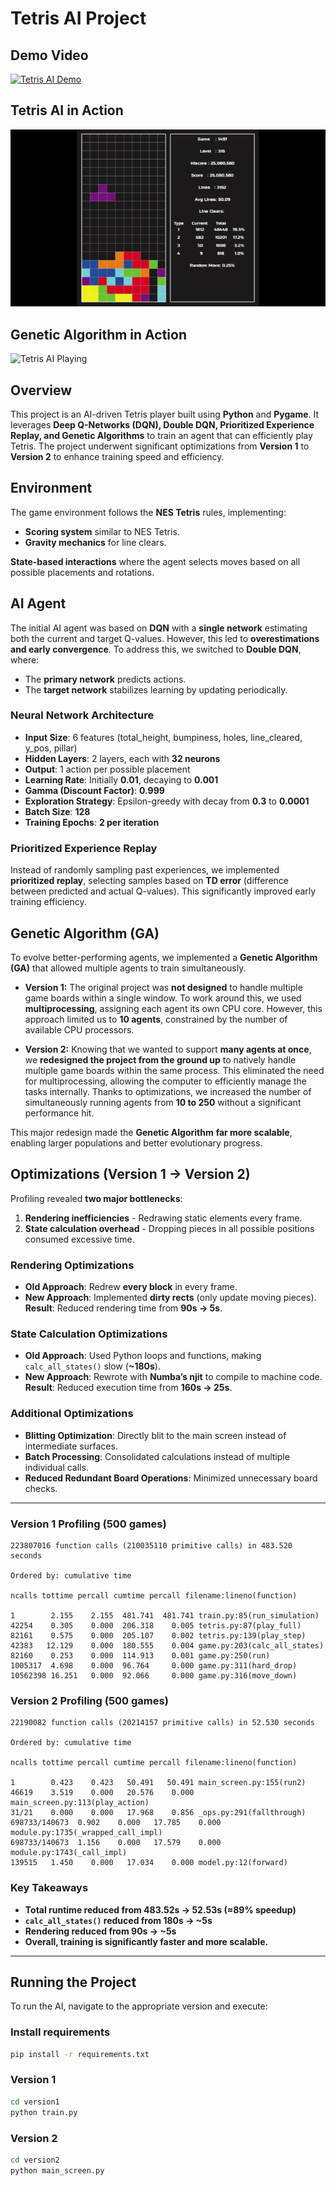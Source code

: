 # Tetris AI Project

## **Demo Video**
[![Tetris AI Demo](https://img.youtube.com/vi/D8MjBG5kSzU/0.jpg)](https://www.youtube.com/watch?v=D8MjBG5kSzU)

## **Tetris AI in Action**
![Tetris AI Playing](assets/tetris_ai_demo.gif)

## **Genetic Algorithm in Action**
![Tetris AI Playing](assets/ga_ai_demo.gif)

## Overview
This project is an AI-driven Tetris player built using **Python** and **Pygame**. It leverages **Deep Q-Networks (DQN), Double DQN, Prioritized Experience Replay, and Genetic Algorithms** to train an agent that can efficiently play Tetris. The project underwent significant optimizations from **Version 1** to **Version 2** to enhance training speed and efficiency.

## Environment
The game environment follows the **NES Tetris** rules, implementing:
- **Scoring system** similar to NES Tetris.
- **Gravity mechanics** for line clears.
  
**State-based interactions** where the agent selects moves based on all possible placements and rotations.

## AI Agent
The initial AI agent was based on **DQN** with a **single network** estimating both the current and target Q-values. However, this led to **overestimations and early convergence**. To address this, we switched to **Double DQN**, where:
- The **primary network** predicts actions.
- The **target network** stabilizes learning by updating periodically.

### **Neural Network Architecture**
- **Input Size**: 6 features (total_height, bumpiness, holes, line_cleared, y_pos, pillar)
- **Hidden Layers**: 2 layers, each with **32 neurons**
- **Output**: 1 action per possible placement
- **Learning Rate**: Initially **0.01**, decaying to **0.001**
- **Gamma (Discount Factor)**: **0.999**
- **Exploration Strategy**: Epsilon-greedy with decay from **0.3** to **0.0001**
- **Batch Size**: **128**
- **Training Epochs**: **2 per iteration**

### **Prioritized Experience Replay**
Instead of randomly sampling past experiences, we implemented **prioritized replay**, selecting samples based on **TD error** (difference between predicted and actual Q-values). This significantly improved early training efficiency.

## **Genetic Algorithm (GA)**
To evolve better-performing agents, we implemented a **Genetic Algorithm (GA)** that allowed multiple agents to train simultaneously.

- **Version 1:** The original project was **not designed** to handle multiple game boards within a single window. To work around this, we used **multiprocessing**, assigning each agent its own CPU core. However, this approach limited us to **10 agents**, constrained by the number of available CPU processors.  

- **Version 2:** Knowing that we wanted to support **many agents at once**, we **redesigned the project from the ground up** to natively handle multiple game boards within the same process. This eliminated the need for multiprocessing, allowing the computer to efficiently manage the tasks internally. Thanks to optimizations, we increased the number of simultaneously running agents from **10 to 250** without a significant performance hit.

This major redesign made the **Genetic Algorithm** **far more scalable**, enabling larger populations and better evolutionary progress.

## **Optimizations (Version 1 → Version 2)**
Profiling revealed **two major bottlenecks**:
1. **Rendering inefficiencies** - Redrawing static elements every frame.
2. **State calculation overhead** - Dropping pieces in all possible positions consumed excessive time.

### **Rendering Optimizations**
- **Old Approach**: Redrew **every block** in every frame.
- **New Approach**: Implemented **dirty rects** (only update moving pieces).  
  **Result**: Reduced rendering time from **90s → 5s**.

### **State Calculation Optimizations**
- **Old Approach**: Used Python loops and functions, making `calc_all_states()` slow (**~180s**).
- **New Approach**: Rewrote with **Numba’s njit** to compile to machine code.  
  **Result**: Reduced execution time from **160s → 25s**.

### **Additional Optimizations**
- **Blitting Optimization**: Directly blit to the main screen instead of intermediate surfaces.
- **Batch Processing**: Consolidated calculations instead of multiple individual calls.
- **Reduced Redundant Board Operations**: Minimized unnecessary board checks.

---

### **Version 1 Profiling (500 games)**
```plaintext
223807016 function calls (210035110 primitive calls) in 483.520 seconds

Ordered by: cumulative time

ncalls tottime percall cumtime percall filename:lineno(function) 

1        2.155    2.155  481.741  481.741 train.py:85(run_simulation) 
42254    0.305    0.000  206.318    0.005 tetris.py:87(play_full) 
82161    0.575    0.000  205.107    0.002 tetris.py:139(play_step) 
42383   12.129    0.000  180.555    0.004 game.py:203(calc_all_states) 
82160    0.253    0.000  114.913    0.001 game.py:250(run) 
1005317  4.698    0.000  96.764     0.000 game.py:311(hard_drop) 
10562398 16.251   0.000  92.066     0.000 game.py:316(move_down)
```

### **Version 2 Profiling (500 games)**
```plaintext
22190082 function calls (20214157 primitive calls) in 52.530 seconds

Ordered by: cumulative time

ncalls tottime percall cumtime percall filename:lineno(function) 

1        0.423    0.423   50.491   50.491 main_screen.py:155(run2) 
46619    3.519    0.000   20.576    0.000 main_screen.py:113(play_action) 
31/21    0.000    0.000   17.968    0.856 _ops.py:291(fallthrough) 
698733/140673  0.902    0.000   17.785    0.000 module.py:1735(_wrapped_call_impl) 
698733/140673  1.156    0.000   17.579    0.000 module.py:1743(_call_impl) 
139515   1.450    0.000   17.034    0.000 model.py:12(forward)
```

### **Key Takeaways**
- **Total runtime reduced from 483.52s → 52.53s (≈89% speedup)**
- **`calc_all_states()` reduced from 180s → ~5s**
- **Rendering reduced from 90s → ~5s**
- **Overall, training is significantly faster and more scalable.**

---

## **Running the Project**
To run the AI, navigate to the appropriate version and execute:

### **Install requirements**
```bash
pip install -r requirements.txt
```

### **Version 1**
```bash
cd version1
python train.py
```

### **Version 2**
```bash
cd version2
python main_screen.py
```

